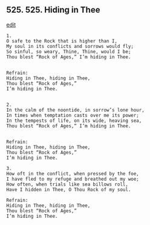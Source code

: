 
## 525.  525. Hiding in Thee
[edit](https://docs.google.com/document/d/1aaostrkoDO_AyOVSEhJh3aSpk4CmzPVt/edit?mode=html)






    1.
    O safe to the Rock that is higher than I,
    My soul in its conflicts and sorrows would fly;
    So sinful, so weary, Thine, Thine, would I be;
    Thou blest “Rock of Ages,” I’m hiding in Thee.


    Refrain:
    Hiding in Thee, hiding in Thee,
    Thou blest “Rock of Ages,”
    I’m hiding in Thee.


    2.
    In the calm of the noontide, in sorrow’s lone hour,
    In times when temptation casts over me its power;
    In the tempests of life, on its wide, heaving sea,
    Thou blest “Rock of Ages,“ I’m hiding in Thee.


    Refrain:
    Hiding in Thee, hiding in Thee,
    Thou blest “Rock of Ages,”
    I’m hiding in Thee.

    3.
    How oft in the conflict, when pressed by the foe,
    I have fled to my refuge and breathed out my woe;
    How often, when trials like sea billows roll,
    Have I hidden in Thee, O Thou Rock of my soul.

    Refrain:
    Hiding in Thee, hiding in Thee,
    Thou blest “Rock of Ages,”
    I’m hiding in Thee.

